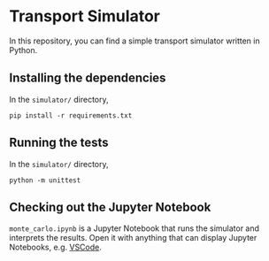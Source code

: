 # Transport Simulator

In this repository, you can find a simple transport simulator written in Python.

## Installing the dependencies

In the `simulator/` directory,

```
pip install -r requirements.txt
```

## Running the tests

In the `simulator/` directory,

```
python -m unittest
```

## Checking out the Jupyter Notebook

`monte_carlo.ipynb` is a Jupyter Notebook that runs the simulator and interprets the results.
Open it with anything that can display Jupyter Notebooks, e.g. [VSCode](https://code.visualstudio.com/).

